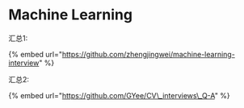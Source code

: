 # Machine Learning

汇总1:

{% embed url="https://github.com/zhengjingwei/machine-learning-interview" %}

汇总2:

{% embed url="https://github.com/GYee/CV\_interviews\_Q-A" %}



